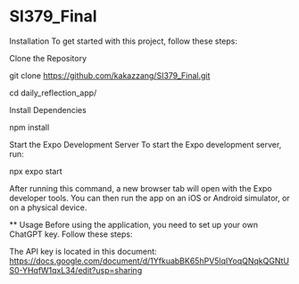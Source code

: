 # SI379_Final

Installation
To get started with this project, follow these steps:

Clone the Repository

git clone https://github.com/kakazzang/SI379_Final.git

cd daily_reflection_app/



Install Dependencies

npm install


Start the Expo Development Server
To start the Expo development server, run:

npx expo start

After running this command, a new browser tab will open with the Expo developer tools. You can then run the app on an iOS or Android simulator, or on a physical device.

**
Usage
Before using the application, you need to set up your own ChatGPT key. Follow these steps:

The API key is located in this document: https://docs.google.com/document/d/1YfkuabBK65hPV5lqIYoqQNqkQGNtUS0-YHqfW1qxL34/edit?usp=sharing
